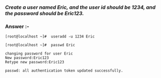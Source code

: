### ***Create a user named Eric, and the user id should be 1234, and the password should be Eric123.***
### Answer :-
```
[root@localhost ~]#  useradd -u 1234 Eric

[root@localhost ~]#  passwd Eric

changing password for user Eric
New password:Eric123 
Retype new password:Eric123

passwd: all authentication token updated successfully.